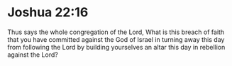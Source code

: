 # Joshua 22:16

Thus says the whole congregation of the Lord, What is this breach of faith that you have committed against the God of Israel in turning away this day from following the Lord by building yourselves an altar this day in rebellion against the Lord?
